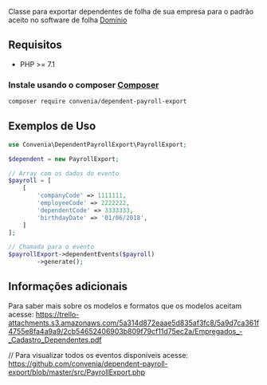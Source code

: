 Classe para exportar dependentes de folha de sua empresa para o padrão aceito no software de folha [Domínio](http://www.dominiosistemas.com.br/)

## Requisitos

* PHP >= 7.1

### Instale usando o composer [Composer](http://getcomposer.org/)

```bash
composer require convenia/dependent-payroll-export
```

## Exemplos de Uso

```php
use Convenia\DependentPayrollExport\PayrollExport;

$dependent = new PayrollExport;

// Array com os dados do evento
$payroll = [
    [
        'companyCode' => 1111111,
        'employeeCode' => 2222222,
        'dependentCode' => 3333333,
        'birthdayDate' => '01/06/2018',
    ]
];

// Chamada para o evento
$payrollExport->dependentEvents($payroll)
        ->generate();
```

## Informações adicionais
Para saber mais sobre os modelos e formatos que os modelos aceitam acesse: https://trello-attachments.s3.amazonaws.com/5a314d872eaae5d835af3fc8/5a9d7ca361f4755e8fa4a9a9/2cb54652406903b809f79cf11d75ec2a/Empregados_-_Cadastro_Dependentes.pdf

// Para visualizar todos os eventos disponíveis acesse: https://github.com/convenia/dependent-payroll-export/blob/master/src/PayrollExport.php

